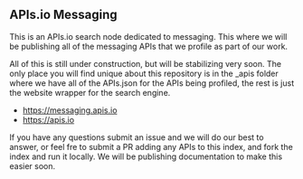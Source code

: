 ## APIs.io Messaging
This is an APIs.io search node dedicated to messaging. This where we will be publishing all of the messaging APIs that we profile as part of our work.

All of this is still under construction, but will be stabilizing very soon. The only place you will find unique about this repository is in the _apis folder where we have all of the APIs.json for the APIs being profiled, the rest is just the website wrapper for the search engine.

- https://messaging.apis.io
- https://apis.io

If you have any questions submit an issue and we will do our best to answer, or feel fre to submit a PR adding any APIs to this index, and fork the index and run it locally. We will be publishing documentation to make this easier soon.